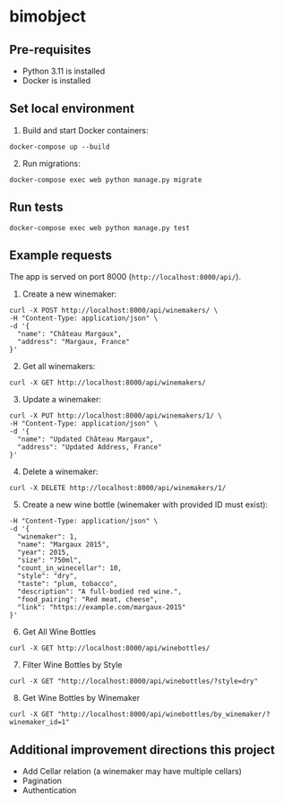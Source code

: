 # bimobject

## Pre-requisites

- Python 3.11 is installed
- Docker is installed

## Set local environment

1. Build and start Docker containers:
```
docker-compose up --build
```
2. Run migrations:
```
docker-compose exec web python manage.py migrate
```

## Run tests

```
docker-compose exec web python manage.py test
```

## Example requests

The app is served on port 8000 (```http://localhost:8000/api/```).

1. Create a new winemaker:
```
curl -X POST http://localhost:8000/api/winemakers/ \
-H "Content-Type: application/json" \
-d '{
  "name": "Château Margaux",
  "address": "Margaux, France"
}'
```

2. Get all winemakers:
```
curl -X GET http://localhost:8000/api/winemakers/
```

3. Update a winemaker:

```
curl -X PUT http://localhost:8000/api/winemakers/1/ \
-H "Content-Type: application/json" \
-d '{
  "name": "Updated Château Margaux",
  "address": "Updated Address, France"
}'
```

4. Delete a winemaker:
```
curl -X DELETE http://localhost:8000/api/winemakers/1/
```

5. Create a new wine bottle (winemaker with provided ID must exist):

```curl -X POST http://localhost:8000/api/winebottles/ \
-H "Content-Type: application/json" \
-d '{
  "winemaker": 1,
  "name": "Margaux 2015",
  "year": 2015,
  "size": "750ml",
  "count_in_winecellar": 10,
  "style": "dry",
  "taste": "plum, tobacco",
  "description": "A full-bodied red wine.",
  "food_pairing": "Red meat, cheese",
  "link": "https://example.com/margaux-2015"
}'
```

6. Get All Wine Bottles
```
curl -X GET http://localhost:8000/api/winebottles/
```

7. Filter Wine Bottles by Style
```
curl -X GET "http://localhost:8000/api/winebottles/?style=dry"
```

8. Get Wine Bottles by Winemaker

```
curl -X GET "http://localhost:8000/api/winebottles/by_winemaker/?winemaker_id=1"
```

## Additional improvement directions this project

- Add Cellar relation (a winemaker may have multiple cellars)
- Pagination
- Authentication
